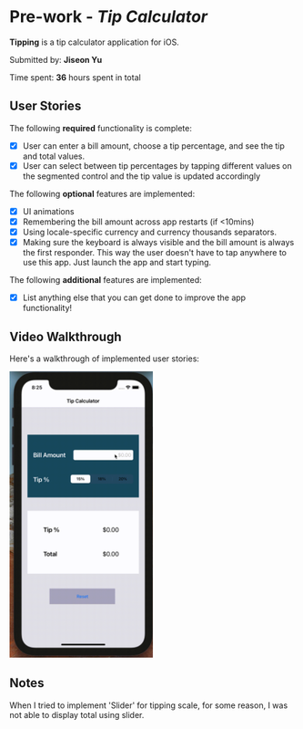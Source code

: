 # Pre-work - *Tip Calculator*

**Tipping** is a tip calculator application for iOS.

Submitted by: **Jiseon Yu**

Time spent: **36** hours spent in total

## User Stories

The following **required** functionality is complete:

* [X] User can enter a bill amount, choose a tip percentage, and see the tip and total values.
* [X] User can select between tip percentages by tapping different values on the segmented control and the tip value is updated accordingly

The following **optional** features are implemented:

* [X] UI animations
* [X] Remembering the bill amount across app restarts (if <10mins)
* [X] Using locale-specific currency and currency thousands separators.
* [X] Making sure the keyboard is always visible and the bill amount is always the first responder. This way the user doesn't have to tap anywhere to use this app. Just launch the app and start typing.

The following **additional** features are implemented:

- [X] List anything else that you can get done to improve the app functionality!

## Video Walkthrough

Here's a walkthrough of implemented user stories:

<img src='/record.gif' title='Video Walkthrough' width='50%' height='50%' alt='Video Walkthrough' />


## Notes

When I tried to implement 'Slider' for tipping scale, for some reason, I was not able to display total using slider. 


